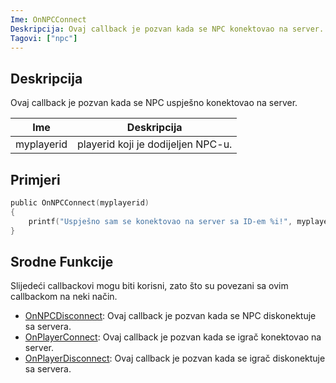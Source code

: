 ```yaml
---
Ime: OnNPCConnect
Deskripcija: Ovaj callback je pozvan kada se NPC konektovao na server.
Tagovi: ["npc"]
---
```


<VersionWarn name='callback' version='SA-MP 0.3a' />

## Deskripcija

Ovaj callback je pozvan kada se NPC uspješno konektovao na server.

| Ime          | Deskripcija                                        |
| ------------ | -------------------------------------------------- |
| myplayerid   | playerid koji je dodijeljen NPC-u.                 |

## Primjeri

```c
public OnNPCConnect(myplayerid)
{
    printf("Uspješno sam se konektovao na server sa ID-em %i!", myplayerid);
}
```

## Srodne Funkcije

Slijedeći callbackovi mogu biti korisni, zato što su povezani sa ovim callbackom na neki način.

- [OnNPCDisconnect](OnNPCDisconnect): Ovaj callback je pozvan kada se NPC diskonektuje sa servera.
- [OnPlayerConnect](OnPlayerConnect): Ovaj callback je pozvan kada se igrač konektovao na server.
- [OnPlayerDisconnect](OnPlayerDisconnect): Ovaj callback je pozvan kada se igrač diskonektuje sa servera.
